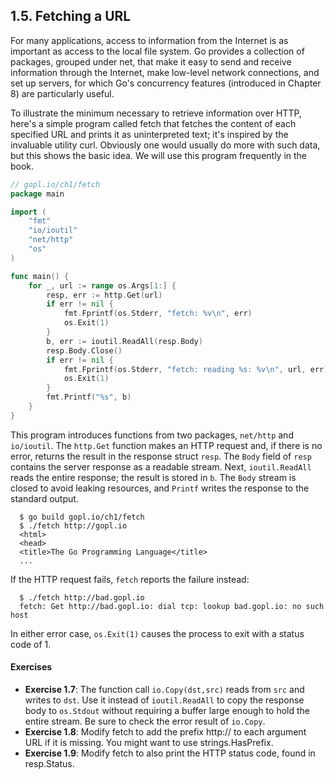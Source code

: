 ## 1.5. Fetching a URL

For many applications, access to information from the Internet is as important as access to the local file system. Go provides a collection of packages, grouped under net, that make it easy to send and receive information through the Internet, make low-level network connections, and set up servers, for which Go's concurrency features (introduced in Chapter 8) are particularly useful.  

To illustrate the minimum necessary to retrieve information over HTTP, here's a simple program called fetch that fetches the content of each specified URL and prints it as uninterpreted text; it's inspired by the invaluable utility curl. Obviously one would usually do more with such data, but this shows the basic idea. We will use this program frequently in the book.  
```go
// gopl.io/ch1/fetch
package main

import (
	"fmt"
	"io/ioutil"
	"net/http"
	"os"
)

func main() {
	for _, url := range os.Args[1:] {
		resp, err := http.Get(url)
		if err != nil {
			fmt.Fprintf(os.Stderr, "fetch: %v\n", err)
			os.Exit(1)
		}
		b, err := ioutil.ReadAll(resp.Body)
		resp.Body.Close()
		if err != nil {
			fmt.Fprintf(os.Stderr, "fetch: reading %s: %v\n", url, err)
			os.Exit(1)
		}
		fmt.Printf("%s", b)
	}
}
```

This program introduces functions from two packages, `net/http` and `io/ioutil`. The `http.Get` function makes an HTTP request and, if there is no error, returns the result in the response struct `resp`. The `Body` field of `resp` contains the server response as a readable stream. Next, `ioutil.ReadAll` reads the entire response; the result is stored in `b`. The `Body` stream is closed to avoid leaking resources, and `Printf` writes the response to the standard output.
```
  $ go build gopl.io/ch1/fetch
  $ ./fetch http://gopl.io
  <html>
  <head>
  <title>The Go Programming Language</title>
  ...
```

If the HTTP request fails, `fetch` reports the failure instead:
```
  $ ./fetch http://bad.gopl.io
  fetch: Get http://bad.gopl.io: dial tcp: lookup bad.gopl.io: no such host
```

In either error case, `os.Exit(1)` causes the process to exit with a status code of 1.

#### Exercises
- **Exercise 1.7**: The function call `io.Copy(dst,src)` reads from `src` and writes to `dst`. Use it instead of `ioutil.ReadAll` to copy the response body to `os.Stdout` without requiring a buffer large enough to hold the entire stream. Be sure to check the error result of `io.Copy`.
- **Exercise 1.8**: Modify fetch to add the prefix http:// to each argument URL if it is missing. You might want to use strings.HasPrefix.
- **Exercise 1.9**: Modify fetch to also print the HTTP status code, found in resp.Status.
